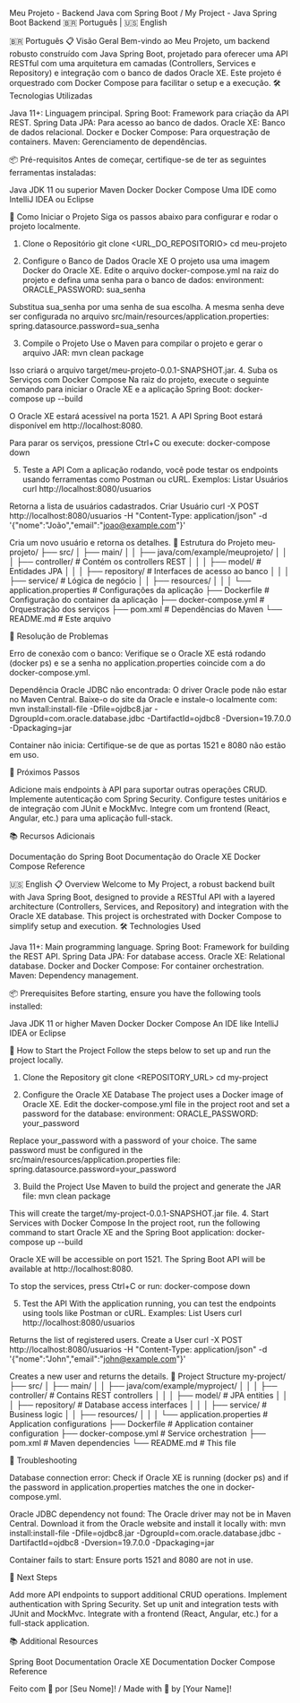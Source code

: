 Meu Projeto - Backend Java com Spring Boot / My Project - Java Spring Boot Backend
🇧🇷 Português | 🇺🇸 English

🇧🇷 Português
📋 Visão Geral
Bem-vindo ao Meu Projeto, um backend robusto construído com Java Spring Boot, projetado para oferecer uma API RESTful com uma arquitetura em camadas (Controllers, Services e Repository) e integração com o banco de dados Oracle XE. Este projeto é orquestrado com Docker Compose para facilitar o setup e a execução.
🛠️ Tecnologias Utilizadas

Java 11+: Linguagem principal.
Spring Boot: Framework para criação da API REST.
Spring Data JPA: Para acesso ao banco de dados.
Oracle XE: Banco de dados relacional.
Docker e Docker Compose: Para orquestração de containers.
Maven: Gerenciamento de dependências.

📦 Pré-requisitos
Antes de começar, certifique-se de ter as seguintes ferramentas instaladas:

Java JDK 11 ou superior
Maven
Docker
Docker Compose
Uma IDE como IntelliJ IDEA ou Eclipse

🚀 Como Iniciar o Projeto
Siga os passos abaixo para configurar e rodar o projeto localmente.
1. Clone o Repositório
   git clone <URL_DO_REPOSITORIO>
   cd meu-projeto

2. Configure o Banco de Dados Oracle XE
   O projeto usa uma imagem Docker do Oracle XE. Edite o arquivo docker-compose.yml na raiz do projeto e defina uma senha para o banco de dados:
   environment:
   ORACLE_PASSWORD: sua_senha

Substitua sua_senha por uma senha de sua escolha. A mesma senha deve ser configurada no arquivo src/main/resources/application.properties:
spring.datasource.password=sua_senha

3. Compile o Projeto
   Use o Maven para compilar o projeto e gerar o arquivo JAR:
   mvn clean package

Isso criará o arquivo target/meu-projeto-0.0.1-SNAPSHOT.jar.
4. Suba os Serviços com Docker Compose
   Na raiz do projeto, execute o seguinte comando para iniciar o Oracle XE e a aplicação Spring Boot:
   docker-compose up --build


O Oracle XE estará acessível na porta 1521.
A API Spring Boot estará disponível em http://localhost:8080.

Para parar os serviços, pressione Ctrl+C ou execute:
docker-compose down

5. Teste a API
   Com a aplicação rodando, você pode testar os endpoints usando ferramentas como Postman ou cURL. Exemplos:
   Listar Usuários
   curl http://localhost:8080/usuarios

Retorna a lista de usuários cadastrados.
Criar Usuário
curl -X POST http://localhost:8080/usuarios -H "Content-Type: application/json" -d '{"nome":"João","email":"joao@example.com"}'

Cria um novo usuário e retorna os detalhes.
📂 Estrutura do Projeto
meu-projeto/
├── src/
│   ├── main/
│   │   ├── java/com/example/meuprojeto/
│   │   │   ├── controller/      # Contém os controllers REST
│   │   │   ├── model/          # Entidades JPA
│   │   │   ├── repository/     # Interfaces de acesso ao banco
│   │   │   ├── service/        # Lógica de negócio
│   │   ├── resources/
│   │   │   └── application.properties  # Configurações da aplicação
├── Dockerfile                  # Configuração do container da aplicação
├── docker-compose.yml          # Orquestração dos serviços
├── pom.xml                     # Dependências do Maven
└── README.md                   # Este arquivo

🔧 Resolução de Problemas

Erro de conexão com o banco: Verifique se o Oracle XE está rodando (docker ps) e se a senha no application.properties coincide com a do docker-compose.yml.

Dependência Oracle JDBC não encontrada: O driver Oracle pode não estar no Maven Central. Baixe-o do site da Oracle e instale-o localmente com:
mvn install:install-file -Dfile=ojdbc8.jar -DgroupId=com.oracle.database.jdbc -DartifactId=ojdbc8 -Dversion=19.7.0.0 -Dpackaging=jar


Container não inicia: Certifique-se de que as portas 1521 e 8080 não estão em uso.


🌟 Próximos Passos

Adicione mais endpoints à API para suportar outras operações CRUD.
Implemente autenticação com Spring Security.
Configure testes unitários e de integração com JUnit e MockMvc.
Integre com um frontend (React, Angular, etc.) para uma aplicação full-stack.

📚 Recursos Adicionais

Documentação do Spring Boot
Documentação do Oracle XE
Docker Compose Reference


🇺🇸 English
📋 Overview
Welcome to My Project, a robust backend built with Java Spring Boot, designed to provide a RESTful API with a layered architecture (Controllers, Services, and Repository) and integration with the Oracle XE database. This project is orchestrated with Docker Compose to simplify setup and execution.
🛠️ Technologies Used

Java 11+: Main programming language.
Spring Boot: Framework for building the REST API.
Spring Data JPA: For database access.
Oracle XE: Relational database.
Docker and Docker Compose: For container orchestration.
Maven: Dependency management.

📦 Prerequisites
Before starting, ensure you have the following tools installed:

Java JDK 11 or higher
Maven
Docker
Docker Compose
An IDE like IntelliJ IDEA or Eclipse

🚀 How to Start the Project
Follow the steps below to set up and run the project locally.
1. Clone the Repository
   git clone <REPOSITORY_URL>
   cd my-project

2. Configure the Oracle XE Database
   The project uses a Docker image of Oracle XE. Edit the docker-compose.yml file in the project root and set a password for the database:
   environment:
   ORACLE_PASSWORD: your_password

Replace your_password with a password of your choice. The same password must be configured in the src/main/resources/application.properties file:
spring.datasource.password=your_password

3. Build the Project
   Use Maven to build the project and generate the JAR file:
   mvn clean package

This will create the target/my-project-0.0.1-SNAPSHOT.jar file.
4. Start Services with Docker Compose
   In the project root, run the following command to start Oracle XE and the Spring Boot application:
   docker-compose up --build


Oracle XE will be accessible on port 1521.
The Spring Boot API will be available at http://localhost:8080.

To stop the services, press Ctrl+C or run:
docker-compose down

5. Test the API
   With the application running, you can test the endpoints using tools like Postman or cURL. Examples:
   List Users
   curl http://localhost:8080/usuarios

Returns the list of registered users.
Create a User
curl -X POST http://localhost:8080/usuarios -H "Content-Type: application/json" -d '{"nome":"John","email":"john@example.com"}'

Creates a new user and returns the details.
📂 Project Structure
my-project/
├── src/
│   ├── main/
│   │   ├── java/com/example/myproject/
│   │   │   ├── controller/      # Contains REST controllers
│   │   │   ├── model/          # JPA entities
│   │   │   ├── repository/     # Database access interfaces
│   │   │   ├── service/        # Business logic
│   │   ├── resources/
│   │   │   └── application.properties  # Application configurations
├── Dockerfile                  # Application container configuration
├── docker-compose.yml          # Service orchestration
├── pom.xml                     # Maven dependencies
└── README.md                   # This file

🔧 Troubleshooting

Database connection error: Check if Oracle XE is running (docker ps) and if the password in application.properties matches the one in docker-compose.yml.

Oracle JDBC dependency not found: The Oracle driver may not be in Maven Central. Download it from the Oracle website and install it locally with:
mvn install:install-file -Dfile=ojdbc8.jar -DgroupId=com.oracle.database.jdbc -DartifactId=ojdbc8 -Dversion=19.7.0.0 -Dpackaging=jar


Container fails to start: Ensure ports 1521 and 8080 are not in use.


🌟 Next Steps

Add more API endpoints to support additional CRUD operations.
Implement authentication with Spring Security.
Set up unit and integration tests with JUnit and MockMvc.
Integrate with a frontend (React, Angular, etc.) for a full-stack application.

📚 Additional Resources

Spring Boot Documentation
Oracle XE Documentation
Docker Compose Reference


Feito com 💙 por [Seu Nome]! / Made with 💙 by [Your Name]!

